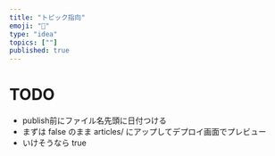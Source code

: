 ```yaml
---
title: "トピック指向"
emoji: "🐰"
type: "idea"
topics: [""]
published: true
---
```


# TODO
- publish前にファイル名先頭に日付つける
- まずは false のまま articles/ にアップしてデプロイ画面でプレビュー
- いけそうなら true

